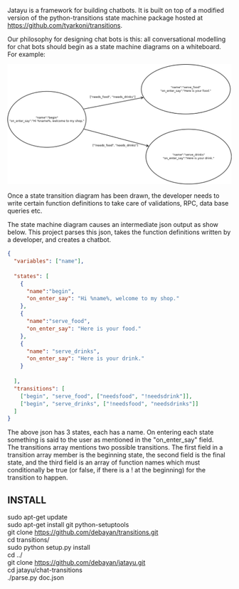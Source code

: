 Jatayu is a framework for building chatbots. It is built on top of a modified version of the python-transitions state machine package hosted at https://github.com/tyarkoni/transitions.

Our philosophy for designing chat bots is this: all conversational modelling for chat bots should begin as a state machine diagrams on a whiteboard. For example:

![Alt text](chat-transitions/stateexample.png?raw=true "State Diagram")


Once a state transition diagram has been drawn, the developer needs to write certain function definitions to take care of validations, RPC, data base queries etc. 

The state machine diagram causes an intermediate json output as show below. This project parses this json, takes the function definitions written by a developer, and creates a chatbot.

```json
{
  "variables": ["name"],

  "states": [
    {
      "name":"begin",
      "on_enter_say": "Hi %name%, welcome to my shop."
    },
    {
      "name":"serve_food",
      "on_enter_say": "Here is your food."
    },
    {
      "name": "serve_drinks",
      "on_enter_say": "Here is your drink."
    }

  ],
  "transitions": [
    ["begin", "serve_food", ["needsfood", "!needsdrink"]],
    ["begin", "serve_drinks", ["!needsfood", "needsdrinks"]]
  ]
}
```


The above json has 3 states, each has a name. On entering each state something is said to the user as mentioned in the "on_enter_say" field.  
The transitions array mentions two possible transitions. The first field in a transition array member is the beginning state, the second field is the final state, and the third field is an array of function names which must conditionally be true (or false, if there is a ! at the beginning) for the transition to happen.



INSTALL
-------

sudo apt-get update  
sudo apt-get install git python-setuptools  
git clone https://github.com/debayan/transitions.git  
cd transitions/  
sudo python setup.py install  
cd ../  
git clone https://github.com/debayan/jatayu.git  
cd jatayu/chat-transitions  
./parse.py doc.json  

